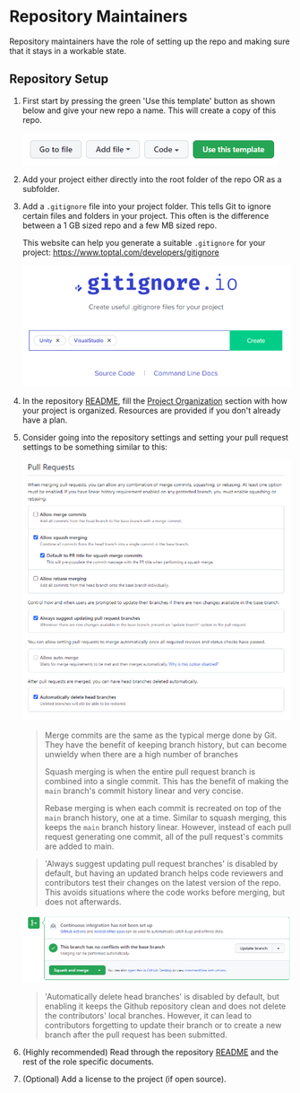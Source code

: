# Repository Maintainers

Repository maintainers have the role of setting up the repo and making
sure that it stays in a workable state.

## Repository Setup

1. First start by pressing the green 'Use this template' button as
   shown below and give your new repo a name. This will create a copy
   of this repo.

   ![Image of 'Use this template' button](/docs/collab-template/images/github_use-this-template.png)

2. Add your project either directly into the root folder of the repo
   OR as a subfolder.

3. Add a `.gitignore` file into your project folder. This tells Git to
   ignore certain files and folders in your project. This often is the
   difference between a 1 GB sized repo and a few MB sized repo.

   This website can help you generate a suitable `.gitignore` for your
   project: https://www.toptal.com/developers/gitignore

   ![Image of Gitignore.io](/docs/collab-template/images/gitignore-io.png)

4. In the repository [README](/README.md), fill
   the [Project Organization](/README.md#project-organization) section
   with how your project is organized. Resources are provided if you
   don't already have a plan.

5. Consider going into the repository settings and setting your pull request settings to be something similar to this:

   ![Image of Github repository pull request settings](/docs/collab-template/images/github_pull-request-settings.png)

   > Merge commits are the same as the typical merge done by Git.
   > They have the benefit of keeping branch history, but can become
   > unwieldy when there are a high number of branches
   >
   > Squash merging is when the entire pull request branch is combined
   > into a single commit.
   > This has the benefit of making the `main` branch's commit history
   > linear and very concise.
   >
   > Rebase merging is when each commit is recreated on top of the
   > `main` branch history, one at a time.
   > Similar to squash merging, this keeps the `main` branch history
   > linear. However, instead of each pull request generating one
   > commit, all of the pull request's commits are added to main.
   
   > 'Always suggest updating pull request branches' is disabled by
   > default, but having an updated branch helps code reviewers and
   > contributors test their changes on the latest version of the
   > repo. This avoids situations where the code works before merging,
   > but does not afterwards.
   
   ![Image of Github pull request update branch button](/docs/collab-template/images/github_pull-request-update-branch.png)

   > 'Automatically delete head branches' is disabled by default, but
   > enabling it keeps the Github repository clean and does not delete
   > the contributors' local branches. However, it can lead to
   > contributors forgetting to update their branch or to create a new
   > branch after the pull request has been submitted.

6. (Highly recommended) Read through the
   repository [README](/README.md) and the rest of the role specific
   documents.

7. (Optional) Add a license to the project (if open source).